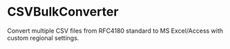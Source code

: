 # CSVBulkConverter
Convert multiple CSV files from RFC4180 standard to MS Excel/Access with custom regional settings.
